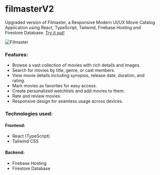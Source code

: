 # filmasterV2
Upgraded version of Filmaster, a Responsive Modern UI/UX Movie Catalog Application using React, TypeScript, Tailwind, Firebase Hosting and Firestore Database. [Try it out!](https://filmasterv2.web.app)

![Filmaster](https://github.com/diegov05/portfolio-v1/blob/main/src/assets/filmaster.png)

### Features:
* Browse a vast collection of movies with rich details and images.
* Search for movies by title, genre, or cast members.
* View movie details including synopsis, release date, duration, and rating.
* Mark movies as favorites for easy access.
* Create personalized watchlists and add movies to them.
* Rate and review movies.
* Responsive design for seamless usage across devices.

### Technologies used:

#### Frontend:
* React (TypeScript)
* Tailwind CSS

#### Backend:
* Firebase Hosting
* Firestore Database
